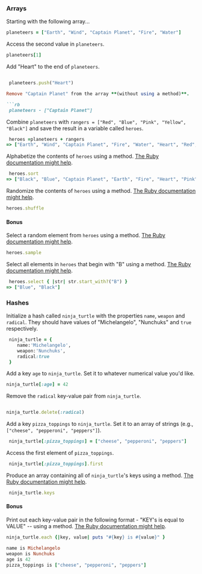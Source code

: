 ### Arrays

Starting with the following array...

```rb
planeteers = ["Earth", "Wind", "Captain Planet", "Fire", "Water"]
```

Access the second value in `planeteers`.

```rb
planeteers[1]
```

Add "Heart" to the end of `planeteers`.

```rb

 planeteers.push("Heart")

Remove "Captain Planet" from the array **(without using a method)**.

```rb
 planeteers - ["Captain Planet"]
```

Combine `planeteers` with `rangers = ["Red", "Blue", "Pink", "Yellow", "Black"]` and save the result in a variable called `heroes`.

```rb
 heroes =planeteers + rangers
=> ["Earth", "Wind", "Captain Planet", "Fire", "Water", "Heart", "Red", "Blue", "Pink", "Yellow", "Black"]
```

Alphabetize the contents of `heroes` using a method. [The Ruby documentation might help](http://ruby-doc.org/core-2.6.1/Array.html).

```rb
 heroes.sort
=> ["Black", "Blue", "Captain Planet", "Earth", "Fire", "Heart", "Pink", "Red", "Water", "Wind", "Yellow"]
```

Randomize the contents of `heroes` using a method. [The Ruby documentation might help](http://ruby-doc.org/core-2.6.1/Array.html).

```rb
heroes.shuffle
```

#### Bonus

Select a random element from `heroes` using a method. [The Ruby documentation might help](http://ruby-doc.org/core-2.6.1/Array.html).

```rb
heroes.sample
```

Select all elements in `heroes` that begin with "B" using a method. [The Ruby documentation might help](http://ruby-doc.org/core-2.6.1/Array.html).

```rb
 heroes.select { |str| str.start_with?("B") }
=> ["Blue", "Black"]
```

### Hashes

Initialize a hash called `ninja_turtle` with the properties `name`, `weapon` and `radical`. They should have values of "Michelangelo", "Nunchuks" and `true` respectively.

```rb
 ninja_turtle = {
    name:'Michelangelo',
    weapon:'Nunchuks',
    radical:true
 }
```

Add a key `age` to `ninja_turtle`. Set it to whatever numerical value you'd like.

```rb
ninja_turtle[:age] = 42
```

Remove the `radical` key-value pair from `ninja_turtle`.

```rb

ninja_turtle.delete(:radical)

```

Add a key `pizza_toppings` to `ninja_turtle`. Set it to an array of strings (e.g., `["cheese", "pepperoni", "peppers"]`).

```rb
 ninja_turtle[:pizza_toppings] = ["cheese", "pepperoni", "peppers"]
```

Access the first element of `pizza_toppings`.

```rb
 ninja_turtle[:pizza_toppings].first
```

Produce an array containing all of `ninja_turtle`'s keys using a method. [The Ruby documentation might help](http://ruby-doc.org/core-1.9.3/Hash.html).

```rb
 ninja_turtle.keys
```

#### Bonus

Print out each key-value pair in the following format - "KEY's is equal to VALUE" -- using a method. [The Ruby documentation might help](http://ruby-doc.org/core-1.9.3/Hash.html).

```rb
ninja_turtle.each {|key, value| puts "#{key} is #{value}" }

name is Michelangelo
weapon is Nunchuks
age is 42
pizza_toppings is ["cheese", "pepperoni", "peppers"]
```
